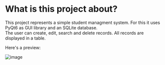 # What is this project about?
This project represents a simple student managment system. For this it uses PyQt6 as GUI library and an SQLite database.  
The user can create, edit, search and delete records. All records are displayed in a table.

Here's a preview:  
    
![image](https://github.com/julienco03/webdev/assets/85078802/f30a1bbe-f5f0-46ab-ad26-561e462d8b9a)

